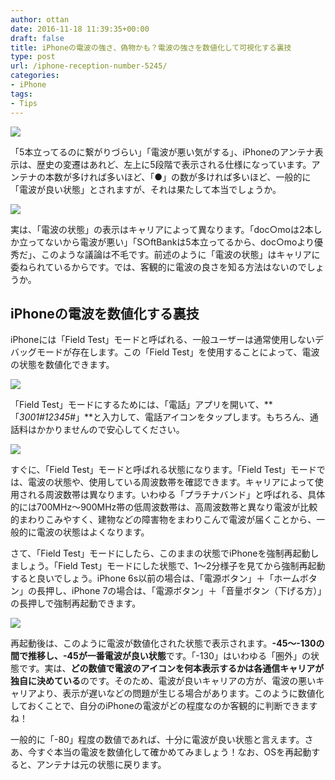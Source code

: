 ```yaml
---
author: ottan
date: 2016-11-18 11:39:35+00:00
draft: false
title: iPhoneの電波の強さ、偽物かも？電波の強さを数値化して可視化する裏技
type: post
url: /iphone-reception-number-5245/
categories:
- iPhone
tags:
- Tips
---
```


![](/images/2016/11/161118-582ee41a5219e.jpg)






「5本立ってるのに繋がりづらい」「電波が悪い気がする」、iPhoneのアンテナ表示は、歴史の変遷はあれど、左上に5段階で表示される仕様になっています。アンテナの本数が多ければ多いほど、「●」の数が多ければ多いほど、一般的に「電波が良い状態」とされますが、それは果たして本当でしょうか。





![](/images/2016/11/161118-582ee3eec7e2b.png)






実は、「電波の状態」の表示はキャリアによって異なります。「doc○moは2本しか立ってないから電波が悪い」「S○ftBankは5本立ってるから、doc○moより優秀だ」、このような議論は不毛です。前述のように「電波の状態」はキャリアに委ねられているからです。では、客観的に電波の良さを知る方法はないのでしょうか。





## iPhoneの電波を数値化する裏技





iPhoneには「Field Test」モードと呼ばれる、一般ユーザーは通常使用しないデバッグモードが存在します。この「Field Test」を使用することによって、電波の状態を数値化できます。





![](/images/2016/11/161118-582ee3f61cc46.png)






「Field Test」モードにするためには、「電話」アプリを開いて、**「*3001#12345#*」**と入力して、電話アイコンをタップします。もちろん、通話料はかかりませんので安心してください。





![](/images/2016/11/161118-582ee3fb097e9.png)






すぐに、「Field Test」モードと呼ばれる状態になります。「Field  Test」モードでは、電波の状態や、使用している周波数帯を確認できます。キャリアによって使用される周波数帯は異なります。いわゆる「プラチナバンド」と呼ばれる、具体的には700MHz〜900MHz帯の低周波数帯は、高周波数帯と異なり電波が比較的まわりこみやすく、建物などの障害物をまわりこんで電波が届くことから、一般的に電波の状態はよくなります。





さて、「Field Test」モードにしたら、このままの状態でiPhoneを強制再起動しましょう。「Field Test」モードにした状態で、1〜2分様子を見てから強制再起動すると良いでしょう。iPhone 6s以前の場合は、「電源ボタン」＋「ホームボタン」の長押し、iPhone 7の場合は、「電源ボタン」＋「音量ボタン（下げる方）」の長押しで強制再起動できます。





![](/images/2016/11/161118-582ee40126910.png)






再起動後は、このように電波が数値化された状態で表示されます。**-45〜-130の間で推移し、-45が一番電波が良い状態**です。「-130」はいわゆる「圏外」の状態です。実は、**どの数値で電波のアイコンを何本表示するかは各通信キャリアが独自に決めている**のです。そのため、電波が良いキャリアの方が、電波の悪いキャリアより、表示が遅いなどの問題が生じる場合があります。このように数値化しておくことで、自分のiPhoneの電波がどの程度なのか客観的に判断できますね！





一般的に「-80」程度の数値であれば、十分に電波が良い状態と言えます。さあ、今すぐ本当の電波を数値化して確かめてみましょう！なお、OSを再起動すると、アンテナは元の状態に戻ります。
